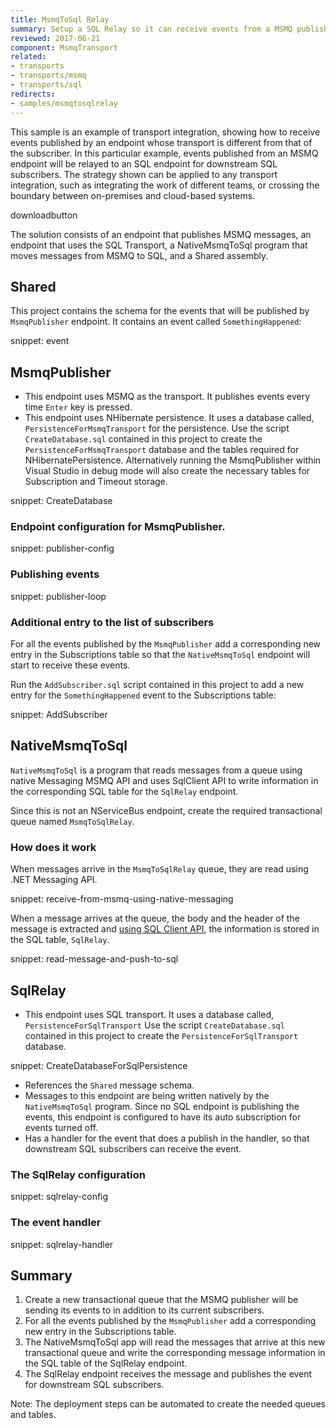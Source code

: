 ```yaml
---
title: MsmqToSql Relay
summary: Setup a SQL Relay so it can receive events from a MSMQ publisher.
reviewed: 2017-06-21
component: MsmqTransport
related:
- transports
- transports/msmq
- transports/sql
redirects:
- samples/msmqtosqlrelay
---
```


This sample is an example of transport integration, showing how to receive events published by an endpoint whose transport is different from that of the subscriber. In this particular example, events published from an MSMQ endpoint will be relayed to an SQL endpoint for downstream SQL subscribers. The strategy shown can be applied to any transport integration, such as integrating the work of different teams, or crossing the boundary between on-premises and cloud-based systems.

downloadbutton

The solution consists of an endpoint that publishes MSMQ messages, an endpoint that uses the SQL Transport, a NativeMsmqToSql program that moves messages from MSMQ to SQL, and a Shared assembly.


## Shared

This project contains the schema for the events that will be published by `MsmqPublisher` endpoint. It contains an event called `SomethingHappened`:

snippet: event


## MsmqPublisher

 * This endpoint uses MSMQ as the transport. It publishes events every time `Enter` key is pressed.
 * This endpoint uses NHibernate persistence. It uses a database called, `PersistenceForMsmqTransport` for the persistence. Use the script `CreateDatabase.sql` contained in this project to create the `PersistenceForMsmqTransport` database and the tables required for NHibernatePersistence. Alternatively running the MsmqPublisher within Visual Studio in debug mode will also create the necessary tables for Subscription and Timeout storage.

snippet: CreateDatabase


### Endpoint configuration for MsmqPublisher.

snippet: publisher-config


### Publishing events

snippet: publisher-loop


### Additional entry to the list of subscribers

For all the events published by the `MsmqPublisher` add a corresponding new entry in the Subscriptions table so that the `NativeMsmqToSql` endpoint will start to receive these events.

Run the `AddSubscriber.sql` script contained in this project to add a new entry for the `SomethingHappened` event to the Subscriptions table:

snippet: AddSubscriber


## NativeMsmqToSql

`NativeMsmqToSql` is a program that reads messages from a queue using native Messaging MSMQ API and uses SqlClient API to write information in the corresponding SQL table for the `SqlRelay` endpoint.

Since this is not an NServiceBus endpoint, create the required transactional queue named `MsmqToSqlRelay`.


### How does it work

When messages arrive in the `MsmqToSqlRelay` queue, they are read using .NET Messaging API.

snippet: receive-from-msmq-using-native-messaging

When a message arrives at the queue, the body and the header of the message is extracted and [using SQL Client API](/transports/sql/operations-scripting.md), the information is stored in the SQL table, `SqlRelay`. 

snippet: read-message-and-push-to-sql


## SqlRelay

 * This endpoint uses SQL transport. It uses a database called, `PersistenceForSqlTransport` Use the script `CreateDatabase.sql` contained in this project to create the `PersistenceForSqlTransport` database.

snippet: CreateDatabaseForSqlPersistence

 * References the `Shared` message schema.
 * Messages to this endpoint are being written natively by the `NativeMsmqToSql` program. Since no SQL endpoint is publishing the events,  this endpoint is configured to have its auto subscription for events turned off.
 * Has a handler for the event that does a publish in the handler, so that downstream SQL subscribers can receive the event.


### The SqlRelay configuration

snippet: sqlrelay-config


### The event handler

snippet: sqlrelay-handler


## Summary

 1. Create a new transactional queue that the MSMQ publisher will be sending its events to in addition to its current subscribers.
 1. For all the events published by the `MsmqPublisher` add a corresponding new entry in the Subscriptions table.
 1. The NativeMsmqToSql app will read the messages that arrive at this new transactional queue and write the corresponding message information in the SQL table of the SqlRelay endpoint.
 1. The SqlRelay endpoint receives the message and publishes the event for downstream SQL subscribers.

Note: The deployment steps can be automated to create the needed queues and tables.
